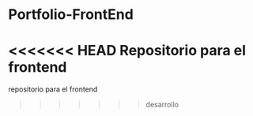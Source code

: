 # Portfolio-FrontEnd
<<<<<<< HEAD
Repositorio para el frontend
=======
repositorio para el frontend
>>>>>>> desarrollo
